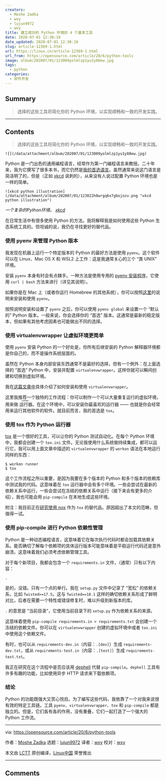 ```yaml
---
creators:
  - Moshe Zadka
  - wxy
  - lujun9972
  - wxy
title: 建立成功的 Python 环境的 4 个基本工具
date: 2020-07-01 12:30:19
date_updated: 2020-07-01 12:30:19
slug: article-12369-1.html
url: https://linux.cn/article-12369-1.html
url_from: https://opensource.com/article/20/6/python-tools
image: album/202007/01/123009yolmlzp1yu1y88ew.jpg
tags:
  - python
categories:
  - 软件开发
---
```


## Summary

> 选择的这些工具将简化你的 Python 环境，以实现顺畅和一致的开发实践。

***

<!-- more -->

## Contents

> 
> 选择的这些工具将简化你的 Python 环境，以实现顺畅和一致的开发实践。
> 
> 
> 

`![](/data/attachment/album/202007/01/123009yolmlzp1yu1y88ew.jpg)`

Python 是一门出色的通用编程语言，经常作为第一门编程语言来教授。二十年来，我为它撰写了很多本书，而它仍然是[我的首选语言](https://opensource.com/article/19/10/why-love-python)。虽然通常来说这门语言是简洁明了的，但是（正如 [xkcd](https://xkcd.com/1987/) 讽刺的），从来没有人说过配置 Python 环境也是一样的简单。

`![xkcd python illustration](/data/attachment/album/202007/01/123022h0wrgq6x7gbojozv.png "xkcd python illustration")`

*一个复杂的Python环境。 [xkcd](https://xkcd.com/1987/)*

在日常生活中有很多使用 Python 的方法。我将解释我是如何使用这些 Python 生态系统工具的。但坦诚的说，我仍在寻找更好的替代品。

### 使用 pyenv 来管理 Python 版本

我发现在机器上运行一个特定版本的 Python 的最好方法是使用 `pyenv`。这个软件可以在 Linux、Mac OS X 和 WSL2 上工作：这是我通常关心的三个 “类 UNIX” 环境。

安装 `pyenv` 本身有时会有点棘手。一种方法是使用专用的 [pyenv 安装程序](https://github.com/pyenv/pyenv-installer)，它使用 `curl | bash` 方法来进行（详见其说明）。

如果你是在 Mac 上（或者你运行 Homebrew 的其他系统），你可以按照[这里](https://linux.cn/article-12241-1.html)的说明来安装和使用 `pyenv`。

按照说明安装和设置了 `pyenv` 之后，你可以使用 `pyenv global` 来设置一个 “默认的” Python 版本。一般来说，你会选择你的 “首选” 版本。这通常是最新的稳定版本，但如果有其他考虑因素也可能做出不同的选择。

### 使用 virtualenvwrapper 让虚拟环境更简单

使用 `pyenv` 安装 Python 的一个好处是，你所有后继安装的 Python 解释器环境都是你自己的，而不是操作系统层面的。

虽然在 Python 本身内部安装东西通常不是最好的选择，但有一个例外：在上面选择的 “首选” Python 中，安装并配置 `virtualenvwrapper`。这样你就可以瞬间创建和切换到虚拟环境。

我在[这篇文章中](https://linux.cn/article-11086-1.html)具体介绍了如何安装和使用 `virtualenvwrapper`。

这里我推荐一个独特的工作流程：你可以制作一个可以大量重复运行的虚拟环境，用来做<ruby> 运行器 <rt>  runner </rt></ruby>。在这个环境中，可以安装你最喜欢的运行器 —— 也就是你会经常用来运行其他软件的软件。就目前而言，我的首选是 `tox`。

### 使用 tox 作为 Python 运行器

[tox](https://opensource.com/article/19/5/python-tox) 是一个很好的工具，可以让你的 Python 测试自动化。在每个 Python 环境中，我都会创建一个 `tox.ini` 文件。无论我使用什么系统做持续集成，都可以运行它，我可以用上面文章中描述的 `virtualenvwrapper` 的 `workon` 语法在本地运行同样的东西：

```shell
$ workon runner
$ tox
```

这个工作流程之所以重要，是因为我要在多个版本的 Python 和多个版本的依赖库中测试我的代码。这意味着在 `tox` 运行器中会有多个环境。一些会尝试在最新的依赖关系中运行，一些会尝试在冻结的依赖关系中运行（接下来会有更多的介绍），我也可能会用 `pip-compile` 在本地生成这些环境。

附注：我目前正在[研究使用 nox](https://nox.thea.codes/en/stable/) 作为 `tox` 的替代品。原因超出了本文的范畴，但值得一试。

### 使用 pip-compile 进行 Python 依赖性管理

Python 是一种动态编程语言，这意味着它在每次执行代码时都会加载其依赖关系。能否确切了解每个依赖项的具体运行版本可能意味着是平稳运行代码还是意外崩溃。这意味着我们必须考虑依赖管理工具。

对于每个新项目，我都会包含一个 `requirements.in` 文件，（通常）只有以下内容：

```shell
.
```

是的，没错。只有一个点的单行。我在 `setup.py` 文件中记录了 “宽松” 的依赖关系，比如 `Twisted>=17.5`。这与 `Twisted==18.1` 这样的确切依赖关系形成了鲜明对比，后者在需要一个特性或错误修复时，难以升级到新版本的库。

`.` 的意思是 “当前目录”，它使用当前目录下的 `setup.py` 作为依赖关系的来源。

这意味着使用 `pip-compile requirements.in > requirements.txt` 会创建一个冻结的依赖文件。你可以在 `virtualenvwrapper` 创建的虚拟环境中或者 `tox.ini` 中使用这个依赖文件。

有时，也可以从 `requirements-dev.in`（内容：`.[dev]`）生成 `requirements-dev.txt`，或从 `requirements-test.in`（内容：`.[test]`）生成 `requirements-test.txt`。

我正在研究在这个流程中是否应该用 [dephell](https://github.com/dephell/dephell) 代替 `pip-compile`。`dephell` 工具有许多有趣的功能，比如使用异步 HTTP 请求来下载依赖项。

### 结论

Python 的功能既强大又赏心悦目。为了编写这些代码，我依靠了一个对我来说很有效的特定工具链。工具 `pyenv`、`virtualenvwrapper`、`tox` 和 `pip-compile` 都是独立的。但是，它们各有各的作用，没有重叠，它们一起打造了一个强大的 Python 工作流。

---

via: <https://opensource.com/article/20/6/python-tools>

作者：[Moshe Zadka](https://opensource.com/users/moshez) 选题：[lujun9972](https://github.com/lujun9972) 译者：[wxy](https://github.com/wxy) 校对：[wxy](https://github.com/wxy)

本文由 [LCTT](https://github.com/LCTT/TranslateProject) 原创编译，[Linux中国](https://linux.cn/) 荣誉推出

***

## Comments
